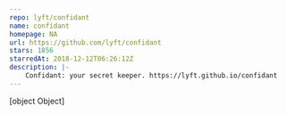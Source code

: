 ```yaml
---
repo: lyft/confidant
name: confidant
homepage: NA
url: https://github.com/lyft/confidant
stars: 1856
starredAt: 2018-12-12T06:26:12Z
description: |-
    Confidant: your secret keeper. https://lyft.github.io/confidant
---
```


[object Object]
